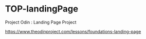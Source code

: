 # TOP-landingPage
Project Odin : Landing Page Project

https://www.theodinproject.com/lessons/foundations-landing-page